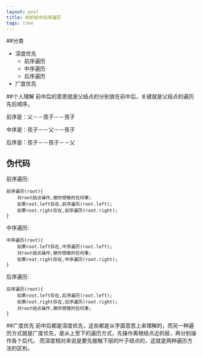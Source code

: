 ```yaml
---
layout: post
title: 树的前中后序遍历
tags: tree
---
```


##分类

* 深度优先
	* 前序遍历
	* 中序遍历
	* 后序遍历
* 广度优先

##个人理解
前中后的意思就是父结点的分别放在前中后，关键就是父结点的遍历先后顺序。

前序是：父－－孩子－－孩子

中序是：孩子－－父－－孩子

后序是：孩子－－孩子－－父

## 伪代码
前序遍历:
	
	前序遍历(root){
		对root结点操作,做你想做的任何事;
		如果root.left存在,前序遍历(root.left);
		如果root.right存在,前序遍历(root.right);
	}

中序遍历:
	
	中序遍历(root){
		如果root.left存在,中序遍历(root.left);
		对root结点操作,做你想做的任何事;
		如果root.right存在,中序遍历(root.right);
	}

后序遍历:
	
	后序遍历(root){
		如果root.left存在,后序遍历(root.left);
		如果root.right存在,后序遍历(root.right);
		对root结点操作,做你想做的任何事;
	}

##广度优先
前中后都是深度优先，这些都是从字面意思上来理解的，而另一种遍历方式就是广度优先，是从上至下的遍历方式，先操作离根结点近的层，再分别操作各个后代。
而深度相对来说是要先接触下层的叶子结点的，这就是两种遍历方法的区别。
